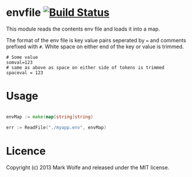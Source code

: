 # envfile [![Build Status](https://drone.io/github.com/wolfeidau/envfile/status.png)](https://drone.io/github.com/wolfeidau/envfile/latest)

This module reads the contents env file and loads it into a map.

The format of the env file is key value pairs seperated by `=` and 
comments prefixed with `#`. White space on either end of the key or
value is trimmed.

```
# Some value
somval=123
# same as above as space on either side of tokens is trimmed
spaceval = 123
```

# Usage

```go

envMap := make(map[string]string)

err := ReadFile("./myapp.env", envMap)

```

# Licence

Copyright (c) 2013 Mark Wolfe and released under the MIT license.

